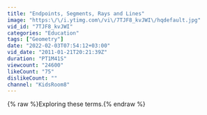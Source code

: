 ```yaml
---
title: "Endpoints, Segments, Rays and Lines"
image: "https:\/\/i.ytimg.com\/vi\/7TJF8_kvJWI\/hqdefault.jpg"
vid_id: "7TJF8_kvJWI"
categories: "Education"
tags: ["Geometry"]
date: "2022-02-03T07:54:12+03:00"
vid_date: "2011-01-21T20:21:39Z"
duration: "PT1M41S"
viewcount: "24600"
likeCount: "75"
dislikeCount: ""
channel: "KidsRoom8"
---
```

{% raw %}Exploring these terms.{% endraw %}
